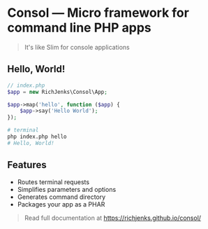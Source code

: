 # Consol — Micro framework for command line PHP apps

> It's like Slim for console applications

## Hello, World!

```php
// index.php
$app = new RichJenks\Consol\App;

$app->map('hello', function ($app) {
    $app->say('Hello World');
});

```

```bash
# terminal
php index.php hello
# Hello, World!
```

## Features

- Routes terminal requests
- Simplifies parameters and options
- Generates command directory
- Packages your app as a PHAR

> Read full documentation at https://richjenks.github.io/consol/